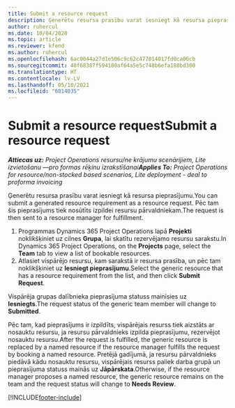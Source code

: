 ```yaml
---
title: Submit a resource request
description: Ģenerētu resursa prasību varat iesniegt kā resursa pieprasījumu. Pēc tam šis pieprasījums tiek nosūtīts izpildei resursu pārvaldniekam.
author: ruhercul
ms.date: 10/04/2020
ms.topic: article
ms.reviewer: kfend
ms.author: ruhercul
ms.openlocfilehash: 6ac0044a27d1e506c9c62c477014017fd0ca06cb
ms.sourcegitcommit: 40f68387f594180af64a5e5c748b6efa188bd300
ms.translationtype: HT
ms.contentlocale: lv-LV
ms.lasthandoff: 05/10/2021
ms.locfileid: "6014035"
---
```

# <a name="submit-a-resource-request"></a><span data-ttu-id="90aa4-104">Submit a resource request</span><span class="sxs-lookup"><span data-stu-id="90aa4-104">Submit a resource request</span></span>

<span data-ttu-id="90aa4-105">_**Attiecas uz:** Project Operations resursu/ne krājumu scenārijiem, Lite izvietošanu —pro formas rēķinu izrakstīšanai_</span><span class="sxs-lookup"><span data-stu-id="90aa4-105">_**Applies To:** Project Operations for resource/non-stocked based scenarios, Lite deployment - deal to proforma invoicing_</span></span>

<span data-ttu-id="90aa4-106">Ģenerētu resursa prasību varat iesniegt kā resursa pieprasījumu.</span><span class="sxs-lookup"><span data-stu-id="90aa4-106">You can submit a generated resource requirement as a resource request.</span></span> <span data-ttu-id="90aa4-107">Pēc tam šis pieprasījums tiek nosūtīts izpildei resursu pārvaldniekam.</span><span class="sxs-lookup"><span data-stu-id="90aa4-107">The request is then sent to a resource manager for fulfillment.</span></span>

1. <span data-ttu-id="90aa4-108">Programmas Dynamics 365 Project Operations lapā **Projekti** noklikšķiniet uz cilnes **Grupa**, lai skatītu rezervējamo resursu sarakstu.</span><span class="sxs-lookup"><span data-stu-id="90aa4-108">In Dynamics 365 Project Operations, on the **Projects** page, select the **Team** tab to view a list of bookable resources.</span></span> 
2. <span data-ttu-id="90aa4-109">Atlasiet vispārējo resursu, kam sarakstā ir resursa prasība, un pēc tam noklikšķiniet uz **Iesniegt pieprasījumu**.</span><span class="sxs-lookup"><span data-stu-id="90aa4-109">Select the generic resource that has a resource requirement from the list, and then click **Submit Request**.</span></span>

<span data-ttu-id="90aa4-110">Vispārēja grupas dalībnieka pieprasījuma statuss mainīsies uz **Iesniegts**.</span><span class="sxs-lookup"><span data-stu-id="90aa4-110">The request status of the generic team member will change to **Submitted**.</span></span>

<span data-ttu-id="90aa4-111">Pēc tam, kad pieprasījums ir izpildīts, vispārējais resurss tiek aizstāts ar nosauktu resursu, ja resursu pārvaldnieks izpilda pieprasījumu, rezervējot nosauktu resursu.</span><span class="sxs-lookup"><span data-stu-id="90aa4-111">After the request is fulfilled, the generic resource is replaced by a named resource if the resource manager fulfills the request by booking a named resource.</span></span> <span data-ttu-id="90aa4-112">Pretējā gadījumā, ja resursu pārvaldnieks piedāvā kādu nosauktu resursu, vispārējais resurss paliek darba grupā un pieprasījuma statuss mainās uz **Jāpārskata**.</span><span class="sxs-lookup"><span data-stu-id="90aa4-112">Otherwise, if the resource manager proposes a named resource, the generic resource remains on the team and the request status will change to **Needs Review**.</span></span>


[!INCLUDE[footer-include](../includes/footer-banner.md)]